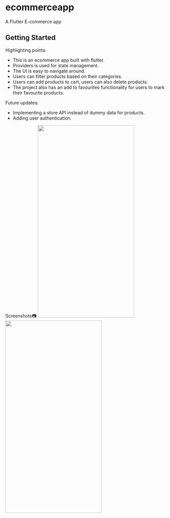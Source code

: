 # ecommerceapp

A Flutter E-commerce app

## Getting Started

Highlighting points:
- This is an ecommerce app built with flutter.
- Providers is used for state management. 
- The UI is easy to navigate around.
- Users can filter products based on their categories.
- Users can add products to cart, users can also delete products. 
- The project also has an add to favourites functionality for users to mark their favourite products.

Future updates:
- Implementing a store API instead of dummy data for products.
- Adding user authentication.

Screenshots📷
<img src= "https://user-images.githubusercontent.com/114011988/221147240-ce7d3ce0-cc92-46e1-96e6-1cca536d68f6.png" height =600 width =300>
<img src ="https://user-images.githubusercontent.com/114011988/221147539-bd4fc8e4-9939-4859-a44f-daccc181ed8b.png" height=600 width =300 align=top>

